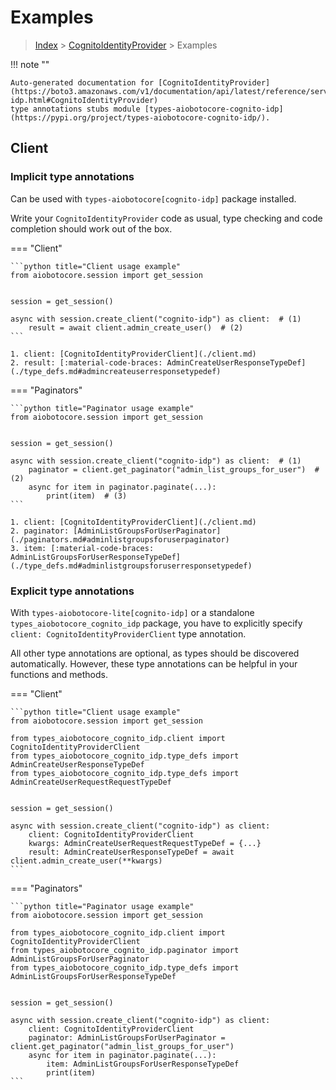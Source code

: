# Examples

> [Index](../README.md) > [CognitoIdentityProvider](./README.md) > Examples

!!! note ""

    Auto-generated documentation for [CognitoIdentityProvider](https://boto3.amazonaws.com/v1/documentation/api/latest/reference/services/cognito-idp.html#CognitoIdentityProvider)
    type annotations stubs module [types-aiobotocore-cognito-idp](https://pypi.org/project/types-aiobotocore-cognito-idp/).

## Client

### Implicit type annotations

Can be used with `types-aiobotocore[cognito-idp]` package installed.

Write your `CognitoIdentityProvider` code as usual,
type checking and code completion should work out of the box.



=== "Client"

    ```python title="Client usage example"
    from aiobotocore.session import get_session


    session = get_session()

    async with session.create_client("cognito-idp") as client:  # (1)
        result = await client.admin_create_user()  # (2)
    ```

    1. client: [CognitoIdentityProviderClient](./client.md)
    2. result: [:material-code-braces: AdminCreateUserResponseTypeDef](./type_defs.md#admincreateuserresponsetypedef) 



=== "Paginators"

    ```python title="Paginator usage example"
    from aiobotocore.session import get_session


    session = get_session()

    async with session.create_client("cognito-idp") as client:  # (1)
        paginator = client.get_paginator("admin_list_groups_for_user")  # (2)
        async for item in paginator.paginate(...):
            print(item)  # (3)
    ```

    1. client: [CognitoIdentityProviderClient](./client.md)
    2. paginator: [AdminListGroupsForUserPaginator](./paginators.md#adminlistgroupsforuserpaginator)
    3. item: [:material-code-braces: AdminListGroupsForUserResponseTypeDef](./type_defs.md#adminlistgroupsforuserresponsetypedef) 




### Explicit type annotations

With `types-aiobotocore-lite[cognito-idp]`
or a standalone `types_aiobotocore_cognito_idp` package, you have to explicitly specify
`client: CognitoIdentityProviderClient` type annotation.

All other type annotations are optional, as types should be discovered automatically.
However, these type annotations can be helpful in your functions and methods.


=== "Client"

    ```python title="Client usage example"
    from aiobotocore.session import get_session

    from types_aiobotocore_cognito_idp.client import CognitoIdentityProviderClient
    from types_aiobotocore_cognito_idp.type_defs import AdminCreateUserResponseTypeDef
    from types_aiobotocore_cognito_idp.type_defs import AdminCreateUserRequestRequestTypeDef


    session = get_session()

    async with session.create_client("cognito-idp") as client:
        client: CognitoIdentityProviderClient
        kwargs: AdminCreateUserRequestRequestTypeDef = {...}
        result: AdminCreateUserResponseTypeDef = await client.admin_create_user(**kwargs)
    ```



=== "Paginators"

    ```python title="Paginator usage example"
    from aiobotocore.session import get_session

    from types_aiobotocore_cognito_idp.client import CognitoIdentityProviderClient
    from types_aiobotocore_cognito_idp.paginator import AdminListGroupsForUserPaginator
    from types_aiobotocore_cognito_idp.type_defs import AdminListGroupsForUserResponseTypeDef


    session = get_session()

    async with session.create_client("cognito-idp") as client:
        client: CognitoIdentityProviderClient
        paginator: AdminListGroupsForUserPaginator = client.get_paginator("admin_list_groups_for_user")
        async for item in paginator.paginate(...):
            item: AdminListGroupsForUserResponseTypeDef
            print(item)
    ```



